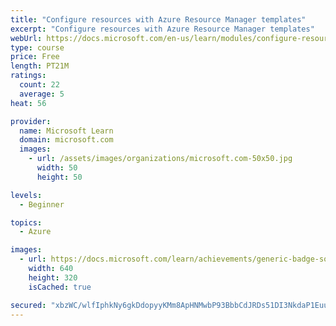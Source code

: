 ```yaml
---
title: "Configure resources with Azure Resource Manager templates"
excerpt: "Configure resources with Azure Resource Manager templates"
webUrl: https://docs.microsoft.com/en-us/learn/modules/configure-resources-arm-templates/
type: course
price: Free
length: PT21M
ratings:
  count: 22
  average: 5
heat: 56

provider:
  name: Microsoft Learn
  domain: microsoft.com
  images:
    - url: /assets/images/organizations/microsoft.com-50x50.jpg
      width: 50
      height: 50

levels:
  - Beginner

topics:
  - Azure

images:
  - url: https://docs.microsoft.com/learn/achievements/generic-badge-social.png
    width: 640
    height: 320
    isCached: true

secured: "xbzWC/wlfIphkNy6gkDdopyyKMm8ApHNMwbP93BbbCdJRDs51DI3NkdaP1EuuNjvIpGW/zo2Qr/B7lM3ZapAEVcQwsktlHC/YT6Q9xdLsz5JIV2lw7mcd9HZu8MLTMdnQgDYRxRo80HYu8OUNwodmXBtNBV6UDO2DRaHyocCEKxIVfpmcfxTzrPkNYuSDsMBjJaqOsi8cR95Dh2mfIIgzzNujSExasiyb5+TILVyMUV/4S/F9y0aXM3QF/EYgD66npYTM7srnWsOTiVXLGv9MnOoyFREzpt3lLTzRE4BSDmv1sWx2jQuiv8KDxzgwV5oYFHOcBh8VobBRzsGPwsZb2sLfHvp+Knm0I6DWSB+Q5HVL4Bejx9Bekp1kesB6qJB0PUe10rL7Ucohow0oaUXbJGcZx16CWG/25GirVZcybU=;kbQn+zXUGFD/o6p0/nwDdQ=="
---
```


